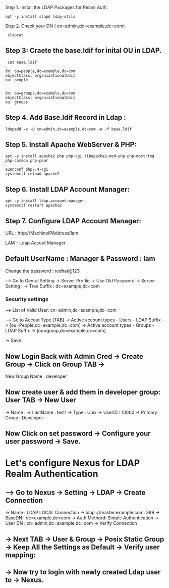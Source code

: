Step 1. Install the LDAP Packages for Relam Auth.   
```
apt -y install slapd ldap-utils
```

Step 2. Check your DN ( cn=admin,dc=example,dc=com)
```
 slapcat
```

## Step 3: Craete the base.ldif for inital OU in LDAP. 
```
 cat base.ldif
```
```
dn: ou=people,dc=example,dc=com
objectClass: organizationalUnit
ou: people


dn: ou=groups,dc=example,dc=com
objectClass: organizationalUnit
ou: groups
```

## Step 4. Add Base.ldif Record in Ldap :
```
ldapadd -x -D cn=admin,dc=example,dc=com -W -f base.ldif 
```


## Step 5. Install Apache WebServer & PHP: 
```
apt -y install apache2 php php-cgi libapache2-mod-php php-mbstring php-common php-pear
```
```
a2enconf php7.4-cgi
systemctl reload apache2 
```

## Step 6. Install LDAP Account Manager:
```
apt -y install ldap-account-manager
systemctl restart apache2 
```

## Step 7. Configure LDAP Account Manager:

URL : http://MachineIPAddress/lam

LAM - Ldap Accout Manager 

## Default UserName : Manager & Password : lam 

Change the password : redhat@123

--> Go to Genral Setting -> Server Profile -> Use Old Password -> Server Setting : 
 -> Tree Suffix : dc=example,dc=com 
 
 
### Security settings
--> List of Valid User:  cn=admin,dc=example,dc=com
  
--> Go to Accout Type [TAB]
  -> Active account types - Users  - LDAP Suffix ->  [ou=People,dc=example,dc=com]
  -> Active account types - Groups - LDAP Suffix ->  [ou=group,dc=example,dc=com]

-> Save



## Now Login Back with Admin Cred -> Create Group -> Click on Group TAB -> 
New Group Name : developer

## Now create user & add them in developer group: User TAB -> New User 

-> Name          : 
-> LastName      : test1
-> Type          : Unix 
-> UserID        : 10000
-> Primary Group : Developer

## Now Click on set password -> Configure your user password -> Save. 


# Let's configure Nexus for LDAP Realm Authentication 
## --> Go to Nexus -> Setting -> LDAP -> Create Connection 
   -> Name : LDAP LOCAL Connection
   -> ldap ://master.example.com: 389
   -> BaseDN : dc=example,dc=com
   -> Auth Methord: Simple Authentication
   -> User DN : cn=admin,dc=example,dc=com
   -> Verify Connection
   
##   -> Next TAB -> User & Group -> Posix Static Group -> Keep All the Settings as Default -> Verify user mapping: 
   
## -> Now try to login with newly created Ldap user to -> Nexus.   

